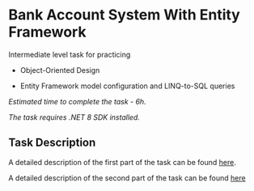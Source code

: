 # Bank Account System With Entity Framework

Intermediate level task for practicing 

- Object-Oriented Design

- Entity Framework model configuration and LINQ-to-SQL queries

_Estimated time to complete the task - 6h._

_The task requires .NET 8 SDK installed._

## Task Description

A detailed description of the first part of the task can be found [here](/ooad.md).

A detailed description of the second part of the task can be found [here](/entity-framework-core.md)
